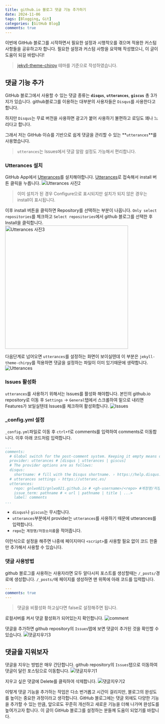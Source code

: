 ```yaml
---
title: github.io 블로그 댓글 기능 추가하기
date: 2024-11-06
tags: [Blogging, Git]
categories: [GitHub Blog]
comments: true
---
```


<!-- [![GitHub 로고](https://github.githubassets.com/images/modules/logos_page/GitHub-Mark.png)](https://github.com/gnlwo021/gnlwo021.github.io) -->

이번에 GitHub 블로그를 시작하면서 필요한 설정과 시행착오를 겪으며 적용한 커스텀 사항들을 공유하고자 합니다. 필요한 설정과 커스텀 사항을 요약해 작성했으니, 이 글이 도움이 되길 바랍니다!

> [jekyll-theme-chirpy](https://github.com/cotes2020/jekyll-theme-chirpy) 테마를 기준으로 작성하였습니다.

## 댓글 기능 추가
GitHub 블로그에서 사용할 수 있는 댓글 종류는 **`disqus`**, **`utterances`**, **`giscus`** 총 3가지가 있습니다. github블로그를 이용하는 대부분의 사용자들은 `Disqus`를 사용한다고 합니다.

하지만 `Disqus`는 무료 버전을 사용하면 광고가 붙어 사용하기 불편하고 로딩도 꽤나 느리다고 합니다.

그래서 저는 GitHub 이슈를 기반으로 쉽게 댓글을 관리할 수 있는 **`utterances`**를 사용했습니다. 
> `utterances`는 Issues에서 댓글 알람 설정도 가능해서 편리합니다.

### Utterances 설치
GitHub App에서 [Utterances](https://github.com/apps/utterances)를 설치해야합니다. [Utterances](https://github.com/apps/utterances)로 접속해서 install 버튼 클릭을 누릅니다.
![Utterances 사진2](/assets/img/Utterances설치2.png)
> 이미 설치가 된 경우 Configure으로 표시되지만 설치가 되지 않은 경우는 install이 표시됩니다.

이후 install 버튼을 클릭하면 Repository를 선택하는 부분이 나옵니다. `Only select repositories`를 체크하고 `Select repositories`에서 github 블로그를 선택한 후 Install을 클릭합니다.
<img src="/assets/img/Utterances설치3.png" alt="Utterances 사진3" width="400">

다음단계로 넘어오면 `utterances`를 설정하는 화면이 보이실텐데 이 부분은 `jekyll-theme-chirpy`를 적용하면 댓글을 설정하는 파일이 이미 있기때문에 생략합니다.
![Utterances](/assets/img/utterances.png)

### Issues 활성화
`utterances`를 사용하기 위해서는 Issues를 활성화 해야합니다.
본인의 github.io repository로 이동 후 `Settings` → `General`탭에서 스크롤하여 밑으로 내리면 Features가 보일실텐데 Issues를 체크하여 활성화합니다.
![Issues](/assets/img/Issues.png)

### _config.yml 설정
`_config.yml`파일로 이동 후 `ctrl+f`로 comments를 입력하여 comments로 이동합니다. 이후 아래 코드처럼 입력합니다.
```yaml
...
comments:
  # Global switch for the post-comment system. Keeping it empty means disabled.
  provider: utterances # [disqus | utterances | giscus]
  # The provider options are as follows:
  disqus:
    shortname: # fill with the Disqus shortname. › https://help.disqus.com/en/articles/1717111-what-s-a-shortname
  # utterances settings › https://utteranc.es/
  utterances:
    repo: gnlwo021/gnlwo021.github.io # <gh-username>/<repo> #계정명/저장소이름
    issue_term: pathname # < url | pathname | title | ...>
    label: comments
...
```
- `disqus`나 `giscus`는 무시합니다.
- `utterances`부분에서 provider는 `utterances`를 사용하기 때문에 utterances를 입력합니다.
- `repo`는 `계정명/저장소이름`을 적어줍니다.

이런식으로 설정을 해주면 나중에 페이지마다 `<script>`를 사용할 필요 없이 코드 한줄만 추가해서 사용할 수 있습니다.

### 댓글 사용방법
github 블로그를 사용하는 사용자라면 모두 알다시피 포스트를 생성할때는 `/_posts/`경로에 생성합니다.
`/_posts/`에 페이지를 생성하면 맨 위쪽에 아래 코드를 입력합니다.
```yaml
---
comments: true
---
```
> 댓글을 비활성화 하고싶다면 false로 설정해주면 됩니다.

로컬서버를 켜서 댓글 활성화가 되어있는지 확인합니다.
![comment](/assets/img/comment.png)

댓글을 추가하면 github repository의 `Issues`탭에 보면 댓글이 추가된 것을 확인할 수 있습니다.
![댓글지우기3](/assets/img/댓글지우기3.png)

## 댓글을 지워보자
댓글을 지우는 방법은 매우 간단합니다. github repository의 `Issues`탭으로 이동하여 댓글이 달린 포스팅으로 이동합니다.
![댓글지우기1](/assets/img/댓글지우기1.png)

지우고 싶은 댓글에 Delete를 클릭하여 삭제합니다.
![댓글지우기2](/assets/img/댓글지우기2.png)


이렇게 댓글 기능을 추가하는 작업은 다소 번거롭고 시간이 걸리지만, 블로그의 완성도를 높이는 중요한 과정이라고 생각합니다. GitHub 블로그에는 댓글 외에도 다양한 기능을 추가할 수 있는 만큼, 앞으로도 꾸준히 개선하고 새로운 기능을 더해 나가며 완성도를 높여가고자 합니다. 이 글이 GitHub 블로그를 설정하는 분들께 도움이 되었기를 바랍니다.